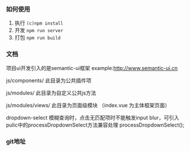 
### 如何使用    
1. 执行 `(c)npm install`      
1. 开发 `npm run server`  
1. 打包 `npm run build`

### 文档

项目ui开发引入的是semantic-ui框架  example:http://www.semantic-ui.cn

js/components/ 此目录为公共插件项

js/modules/     此目录为自定义公共js方法

js/modules/views/   此目录为页面级模块 （index.vue 为主体框架页面）

dropdown-select 模糊查询时，点击无匹配项时不能触发input blur，可引入pulic中的processDropdownSelect方法兼容处理
processDropdownSelect();

### git地址